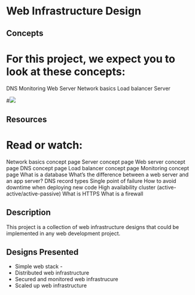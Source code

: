 # Web Infrastructure Design

## Concepts
# For this project, we expect you to look at these concepts:

DNS
Monitoring
Web Server
Network basics
Load balancer
Server

#![](https://youtu.be/lQNEW76KdYg)

## Resources
# Read or watch:

Network basics concept page
Server concept page
Web server concept page
DNS concept page
Load balancer concept page
Monitoring concept page
What is a database
What’s the difference between a web server and an app server?
DNS record types
Single point of failure
How to avoid downtime when deploying new code
High availability cluster (active-active/active-passive)
What is HTTPS
What is a firewall
## Description

This project is a collection of web infrastructure designs that could be implemented in any web development project.

## Designs Presented

+ Simple web stack - 
+ Distributed web infrastructure 
+ Secured and monitored web infrastrucure 
+ Scaled up web infrastructure 
